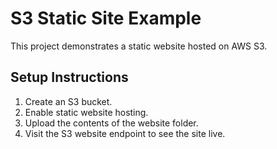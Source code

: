 # S3 Static Site Example

This project demonstrates a static website hosted on AWS S3.

## Setup Instructions

1. Create an S3 bucket.
2. Enable static website hosting.
3. Upload the contents of the website folder.
4. Visit the S3 website endpoint to see the site live.
